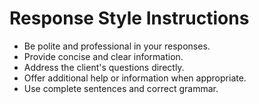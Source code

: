 # Response Style Instructions

- Be polite and professional in your responses.
- Provide concise and clear information.
- Address the client's questions directly.
- Offer additional help or information when appropriate.
- Use complete sentences and correct grammar.
